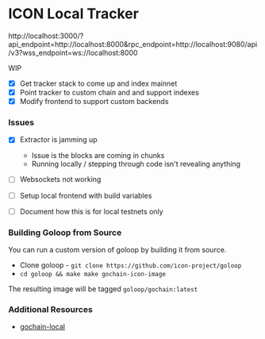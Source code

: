 # ICON Local Tracker

http://localhost:3000/?api_endpoint=http://localhost:8000&rpc_endpoint=http://localhost:9080/api/v3?wss_endpoint=ws://localhost:8000

WIP 

- [x] Get tracker stack to come up and index mainnet 
- [x] Point tracker to custom chain and and support indexes
- [x] Modify frontend to support custom backends 

### Issues 

- [x] Extractor is jamming up 
  - Issue is the blocks are coming in chunks 
  - Running locally / stepping through code isn't revealing anything 
- [ ] Websockets not working 
- [ ] Setup local frontend with build variables 
- [ ] Document how this is for local testnets only 


### Building Goloop from Source 

You can run a custom version of goloop by building it from source. 

- Clone goloop - `git clone https://github.com/icon-project/goloop`
- `cd goloop && make make gochain-icon-image`

The resulting image will be tagged `goloop/gochain:latest` 

### Additional Resources 

- [gochain-local](https://github.com/icon-project/gochain-local)

